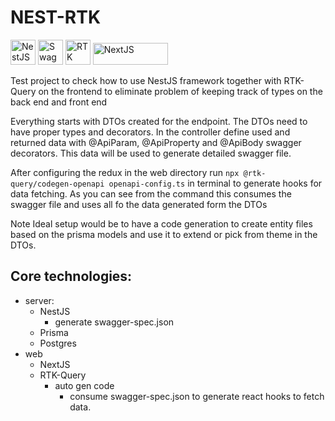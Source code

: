 # NEST-RTK

<!-- ![NestJS](https://docs.nestjs.com/assets/logo-small.svg) -->

<img src="https://docs.nestjs.com/assets/logo-small.svg" alt="NestJS" width="40" height="40"/>
<img src="https://upload.wikimedia.org/wikipedia/commons/a/ab/Swagger-logo.png" alt="Swagger" width="40" height="40"/>
<img src="https://redux.js.org/img/redux.svg" alt="RTK Query" width="40" height="40"/>
<img src="https://encrypted-tbn0.gstatic.com/images?q=tbn:ANd9GcT2tHGmbh1QR77hDW52PzJ5ClQCooKU-WRhzl_JHpQU&s" alt="NextJS" width="120" height="35"/>

Test project to check how to use NestJS framework together with RTK-Query on the frontend to eliminate problem of keeping track of types on the back end and front end

Everything starts with DTOs created for the endpoint. The DTOs need to have proper types and decorators.
In the controller define used and returned data with @ApiParam, @ApiProperty and @ApiBody swagger decorators. This data will be used to generate detailed swagger file.

After configuring the redux in the web directory run `npx @rtk-query/codegen-openapi openapi-config.ts` in terminal to generate hooks for data fetching.
As you can see from the command this consumes the swagger file and uses all fo the data generated form the DTOs

Note
Ideal setup would be to have a code generation to create entity files based on the prisma models and use it to extend or pick from theme in the DTOs.

## Core technologies:

- server:
  - NestJS
    - generate swagger-spec.json
  - Prisma
  - Postgres
- web
  - NextJS
  - RTK-Query
    - auto gen code
      - consume swagger-spec.json to generate react hooks to fetch data.
